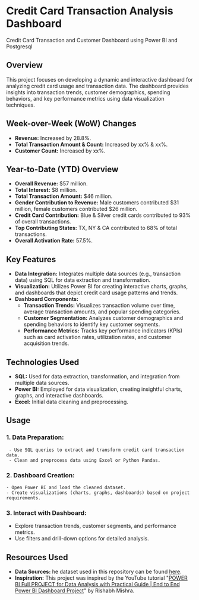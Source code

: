 # Credit Card Transaction Analysis Dashboard
Credit Card Transaction and Customer Dashboard using Power BI and Postgresql

## Overview
This project focuses on developing a dynamic and interactive dashboard for analyzing credit card usage and transaction data. The dashboard provides insights into transaction trends, customer demographics, spending behaviors, and key performance metrics using data visualization techniques.

## Week-over-Week (WoW) Changes
 - **Revenue:** Increased by 28.8%.
 - **Total Transaction Amount & Count:**  Increased by xx% & xx%.
 - **Customer Count:**  Increased by xx%.

## Year-to-Date (YTD) Overview
 - **Overall Revenue:** $57 million.
 - **Total Interest:** $8 million.
 - **Total Transaction Amount:** $46 million.
 - **Gender Contribution to Revenue:** Male customers contributed $31 million, female customers contributed $26 million.
 - **Credit Card Contribution:** Blue & Silver credit cards contributed to 93% of overall transactions.
 - **Top Contributing States:** TX, NY & CA contributed to 68% of total transactions.
 - **Overall Activation Rate:** 57.5%.
   
## Key Features
 - **Data Integration:** Integrates multiple data sources (e.g., transaction data) using SQL for data extraction and transformation.
 - **Visualization:** Utilizes Power BI for creating interactive charts, graphs, and dashboards that depict credit card usage patterns and trends.
 - **Dashboard Components:**
      - **Transaction Trends:** Visualizes transaction volume over time, average transaction amounts, and popular spending categories.
      - **Customer Segmentation:** Analyzes customer demographics and spending behaviors to identify key customer segments.
      - **Performance Metrics:** Tracks key performance indicators (KPIs) such as card activation rates, utilization rates, and customer acquisition trends.

## Technologies Used

 - **SQL:** Used for data extraction, transformation, and integration from multiple data sources.
 - **Power BI:** Employed for data visualization, creating insightful charts, graphs, and interactive dashboards.
 - **Excel:** Initial data cleaning and preprocessing.


## Usage
 ### 1. Data Preparation:
     - Use SQL queries to extract and transform credit card transaction data.
     - Clean and preprocess data using Excel or Python Pandas.

 ### 2. Dashboard Creation:

    - Open Power BI and load the cleaned dataset.
    - Create visualizations (charts, graphs, dashboards) based on project requirements.

 ### 3. Interact with Dashboard:

   - Explore transaction trends, customer segments, and performance metrics.
   - Use filters and drill-down options for detailed analysis.
     
 ## Resources Used

 - **Data Sources:** he dataset used in this repository can be found [here](https://github.com/rishabhnmishra/Credit_Card_Financial_Dashboard/blob/main/README.md).
 - **Inspiration:**  This project was inspired by the YouTube tutorial "[POWER BI Full PROJECT for Data Analysis with Practical Guide | End to End Power BI Dashboard Project](https://www.youtube.com/watch?v=8XoDVwWdaqI)" by Rishabh Mishra.


